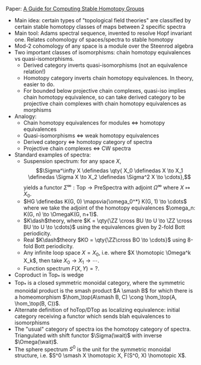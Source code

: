 
Paper: [A Guide for Computing Stable Homotopy Groups](https://arxiv.org/abs/1801.07530)

- Main idea: certain types of "topological field theories" are classified by certain stable homotopy classes of maps between 2 specific spectra
- Main tool: Adams spectral sequence, invented to resolve Hopf invariant one. Relates cohomology of spaces/spectra to stable homotopy
- Mod-2 cohomology of any space is a module over the Steenrod algebra
- Two important classes of isomorphisms: chain homotopy equivalences vs quasi-isomorphisms.
  - Derived category inverts quasi-isomorphisms (not an equivalence relation!)
  - Homotopy category inverts chain homotopy equivalences. In theory, easier to do.
  - For bounded below projective chain complexes, quasi-iso implies chain homotopy equivalence, so can take derived category to be projective chain complexes with chain homotopy equivalences as morphisms
- Analogy:
  - Chain homotopy equivalences for modules $\iff$ homotopy equivalences
  - Quasi-isomorphisms $\iff$ weak homotopy equivalences
  - Derived category $\iff$ homotopy category of spectra
  - Projective chain complexes $\iff$ CW spectra
- Standard examples of spectra:
  - Suspension spectrum: for any space $X$, $$\Sigma^\infty X \definedas \qty{ X_0 \definedas X \to X_1 \definedas \Sigma X \to X_2 \definedas \Sigma^2 X \to \cdots},$$ yields a functor $\Sigma^\infty:\text{Top} \to \text{PreSpectra}$ with adjoint $\Omega^\infty$ where $X \mapsto X_0$.
  - $HG \definedas K(G, 0) \mapsvia{\omega_0^*} K(G, 1) \to \cdots$ where we take the adjoint of the homotopy equivalences $\omega_n: K(G, n) \to \OmegaK(G, n+1)$.
  - $K\dash$theory, where $K = \qty{\ZZ \cross BU \to U \to \ZZ \cross BU \to U \to \cdots}$ using the equivalences given by 2-fold Bott periodicity.
  - Real $K\dash$theory $KO = \qty{\ZZ\cross BO \to \cdots}$ using 8-fold Bott periodicity.
  - Any infinite loop space $X= X_0$, i.e. where $X \homotopic \Omega^k X_k$, then take $X_0 \to X_1 \to \cdots$.
  - Function spectrum $F(X, Y) = ?$.
- Coproduct in $\text{Top}_*$ is wedge
- $\text{Top}_*$ is a closed symmetric monoidal category, where the symmetric monoidal product is the smash product $A \smash B$ for which there is a homeomorphism $\hom_\top(A\smash B, C) \cong \hom_\top(A, \hom_\top(B, C))$.
- Alternate definition of hoTop/DTop as localizing equivalence: initial category receiving a functor which sends blah equivalences to isomorphisms 
- The "usual" category of spectra ios the homotopy category of spectra. Triangulated with shift functor $\Sigma(\wait)$ with inverse $\Omega(\wait)$.
- The sphere spectrum $S^0$ is the unit for the symmetric monoidal structure, i.e. $S^0 \smash X \homotopic X, F(S^0, X) \homotopic X$.
